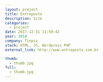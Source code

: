 ```yaml
---
layout: project
title: Entreposto
description: Site
categories:
  - project
date: 2017-12-31 11:59:42
year: 2014
company: Tinpix
stack: HTML, JS, Wordpress PHP
external_link: http://www.entreposto.com.br

thumb: 
  - thumb.jpg
full: 
  - thumb.jpg
---
```

